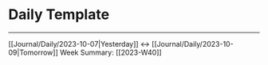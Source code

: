 # Daily Template 
---
[[Journal/Daily/2023-10-07|Yesterday]] <-> [[Journal/Daily/2023-10-09|Tomorrow]] 
Week Summary: [[2023-W40]]
